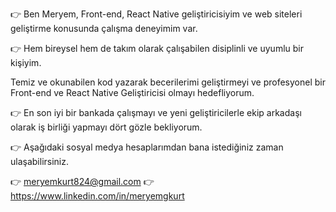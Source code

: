 👉 Ben Meryem, Front-end, React Native geliştiricisiyim ve web siteleri geliştirme konusunda çalışma deneyimim var.

👉 Hem bireysel hem de takım olarak çalışabilen disiplinli ve uyumlu bir kişiyim.

Temiz ve okunabilen kod yazarak becerilerimi geliştirmeyi ve profesyonel bir Front-end ve React Native Geliştiricisi olmayı hedefliyorum.

👉 En son iyi bir bankada çalışmayı ve yeni geliştiricilerle ekip arkadaşı olarak iş birliği yapmayı dört gözle bekliyorum.

👉 Aşağıdaki sosyal medya hesaplarımdan bana istediğiniz zaman ulaşabilirsiniz.

👉 meryemkurt824@gmail.com 👉 https://www.linkedin.com/in/meryemgkurt



